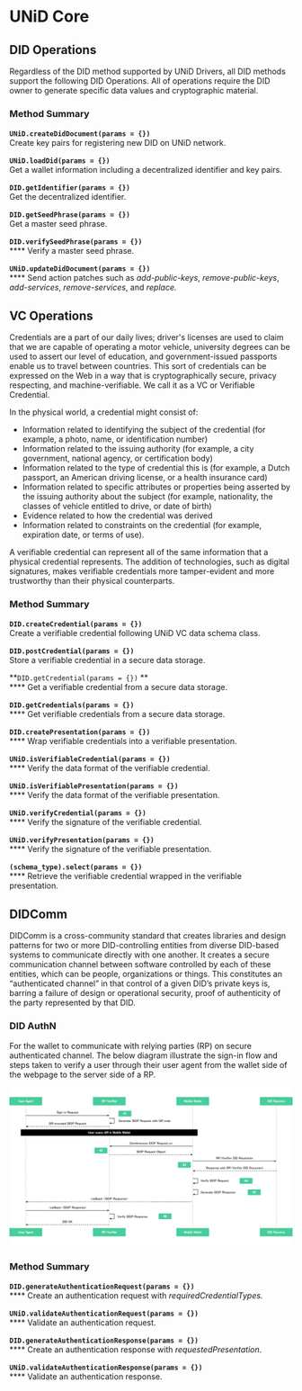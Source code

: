 # UNiD Core

## DID Operations

Regardless of the DID method supported by UNiD Drivers, all DID methods support the following DID Operations. All of operations require the DID owner to generate specific data values and cryptographic material.&#x20;

### Method Summary

**`UNiD.createDidDocument(params = {})`**\
&#x20;       Create key pairs for registering new DID on UNiD network.

**`UNiD.loadDid(params = {})`**\
&#x20;       Get a wallet information including a decentralized identifier and key pairs.

**`DID.getIdentifier(params = {})`**\
&#x20;       Get the decentralized identifier.

**`DID.getSeedPhrase(params = {})`**\
&#x20;       Get a master seed phrase.

**`DID.verifySeedPhrase(params = {})`**\
****        Verify a master seed phrase.

**`UNiD.updateDidDocument(params = {})`**\
****        Send action patches such as _add-public-keys_, _remove-public-keys_, _add-services_, _remove-services_, and _replace._

## VC Operations

Credentials are a part of our daily lives; driver's licenses are used to claim that we are capable of operating a motor vehicle, university degrees can be used to assert our level of education, and government-issued passports enable us to travel between countries. This sort of credentials can be expressed on the Web in a way that is cryptographically secure, privacy respecting, and machine-verifiable. We call it as a VC or Verifiable Credential.

In the physical world, a credential might consist of:

* Information related to identifying the subject of the credential (for example, a photo, name, or identification number)
* Information related to the issuing authority (for example, a city government, national agency, or certification body)
* Information related to the type of credential this is (for example, a Dutch passport, an American driving license, or a health insurance card)
* Information related to specific attributes or properties being asserted by the issuing authority about the subject (for example, nationality, the classes of vehicle entitled to drive, or date of birth)
* Evidence related to how the credential was derived
* Information related to constraints on the credential (for example, expiration date, or terms of use).

A verifiable credential can represent all of the same information that a physical credential represents. The addition of technologies, such as digital signatures, makes verifiable credentials more tamper-evident and more trustworthy than their physical counterparts.&#x20;

### Method Summary

**`DID.createCredential(params = {})`**\
&#x20;       Create a verifiable credential following UNiD VC data schema class.

**`DID.postCredential(params = {})`**\
&#x20;       Store a verifiable credential in a secure data storage.

**`DID.getCredential(params = {})` **\
****        Get a verifiable credential from a secure data storage.

**`DID.getCredentials(params = {})`**\
****        Get verifiable credentials from a secure data storage.

**`DID.createPresentation(params = {})`**\
****        Wrap verifiable credentials into a verifiable presentation.

**`UNiD.isVerifiableCredential(params = {})`**\
****        Verify the data format of the verifiable credential.

**`UNiD.isVerifiablePresentation(params = {})`**\
****        Verify the data format of the verifiable presentation.

**`UNiD.verifyCredential(params = {})`**\
****        Verify the signature of the verifiable credential.

**`UNiD.verifyPresentation(params = {})`**\
****        Verify the signature of the verifiable presentation.

**`(schema_type).select(params = {})`**\
****        Retrieve the verifiable credential wrapped in the verifiable presentation.&#x20;

## DIDComm

DIDComm is a cross-community standard that creates libraries and design patterns for two or more DID-controlling entities from diverse DID-based systems to communicate directly with one another. It creates a secure communication channel between software controlled by each of these entities, which can be people, organizations or things. This constitutes an “authenticated channel” in that control of a given DID’s private keys is, barring a failure of design or operational security, proof of authenticity of the party represented by that DID.

### **DID AuthN**

For the wallet to communicate with relying parties (RP) on secure authenticated channel. The below diagram illustrate the sign-in flow and steps taken to verify a user through their user agent from the wallet side of the webpage to the server side of a RP.

![](../.gitbook/assets/SIOP.svg)

### Method Summary

**`DID.generateAuthenticationRequest(params = {})`**\
****        Create an authentication request with _requiredCredentialTypes._

**`UNiD.validateAuthenticationRequest(params = {})`**\
****        Validate an authentication request.

**`DID.generateAuthenticationResponse(params = {})`**\
****        Create an authentication response with _requestedPresentation_.

**`UNiD.validateAuthenticationResponse(params = {})`**\
****        Validate an authentication response.
